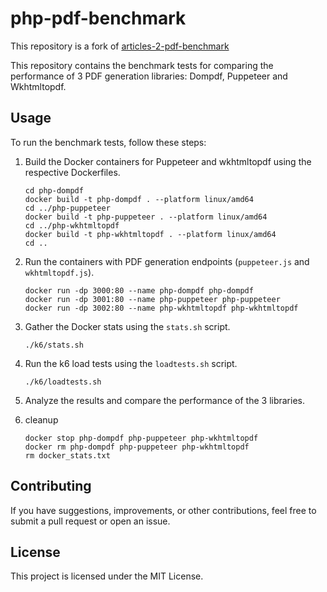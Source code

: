 # php-pdf-benchmark

This repository is a fork of [articles-2-pdf-benchmark](https://github.com/Kyotu-Technology/kyotu/tree/main/articles/2-pdf-benchmark)

This repository contains the benchmark tests for comparing the performance of 3 PDF generation libraries: Dompdf, Puppeteer and Wkhtmltopdf.

## Usage
To run the benchmark tests, follow these steps:

1. Build the Docker containers for Puppeteer and wkhtmltopdf using the respective Dockerfiles.

    ```shell
    cd php-dompdf
    docker build -t php-dompdf . --platform linux/amd64
    cd ../php-puppeteer
    docker build -t php-puppeteer . --platform linux/amd64
    cd ../php-wkhtmltopdf
    docker build -t php-wkhtmltopdf . --platform linux/amd64
    cd ..
    ```

2. Run the containers with PDF generation endpoints (`puppeteer.js` and `wkhtmltopdf.js`).
    
    ```shell
   docker run -dp 3000:80 --name php-dompdf php-dompdf
   docker run -dp 3001:80 --name php-puppeteer php-puppeteer
   docker run -dp 3002:80 --name php-wkhtmltopdf php-wkhtmltopdf
   ```
3. Gather the Docker stats using the `stats.sh` script.
   ```shell
   ./k6/stats.sh
   ```
4. Run the k6 load tests using the `loadtests.sh` script.
   ```shell
   ./k6/loadtests.sh
   ```
5. Analyze the results and compare the performance of the 3 libraries.
6. cleanup
   ```shell
   docker stop php-dompdf php-puppeteer php-wkhtmltopdf
   docker rm php-dompdf php-puppeteer php-wkhtmltopdf
   rm docker_stats.txt
   ```

## Contributing
If you have suggestions, improvements, or other contributions, feel free to submit a pull request or open an issue.

## License
This project is licensed under the MIT License.
